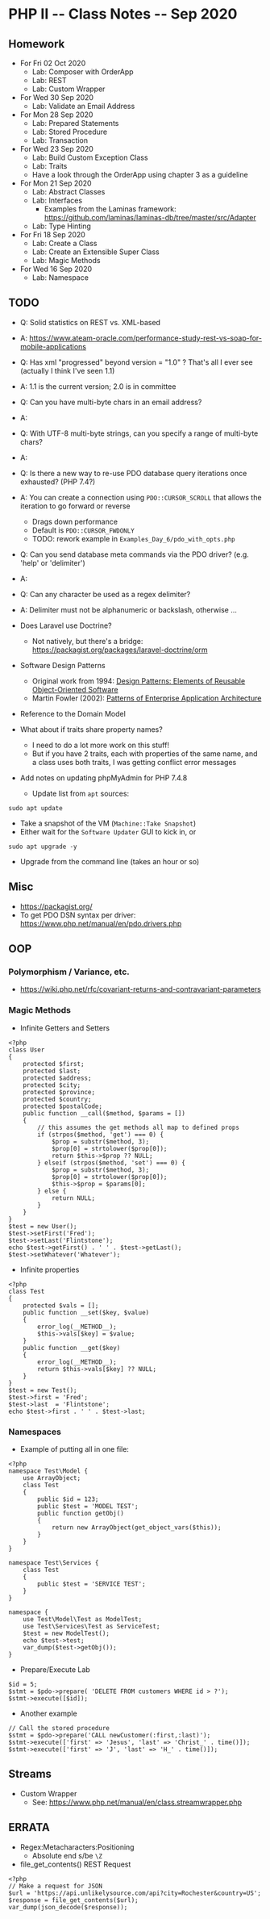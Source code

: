 # PHP II -- Class Notes -- Sep 2020

## Homework
* For Fri 02 Oct 2020
  * Lab: Composer with OrderApp
  * Lab: REST
  * Lab: Custom Wrapper
* For Wed 30 Sep 2020
  * Lab: Validate an Email Address
* For Mon 28 Sep 2020
  * Lab: Prepared Statements
  * Lab: Stored Procedure
  * Lab: Transaction
* For Wed 23 Sep 2020
  * Lab: Build Custom Exception Class
  * Lab: Traits
  * Have a look through the OrderApp using chapter 3 as a guideline
* For Mon 21 Sep 2020
  * Lab: Abstract Classes
  * Lab: Interfaces
	* Examples from the Laminas framework: https://github.com/laminas/laminas-db/tree/master/src/Adapter
  * Lab: Type Hinting
* For Fri 18 Sep 2020
  * Lab: Create a Class
  * Lab: Create an Extensible Super Class
  * Lab: Magic Methods
* For Wed 16 Sep 2020
  * Lab: Namespace

## TODO
* Q: Solid statistics on REST vs. XML-based
* A: https://www.ateam-oracle.com/performance-study-rest-vs-soap-for-mobile-applications
* Q: Has xml "progressed" beyond version = "1.0" ? That's all I ever see (actually I think I've seen 1.1)
* A: 1.1 is the current version; 2.0 is in committee
* Q: Can you have multi-byte chars in an email address?
* A: 
* Q: With UTF-8 multi-byte strings, can you specify a range of multi-byte chars?
* A: 
* Q: Is there a new way to re-use PDO database query iterations once exhausted? (PHP 7.4?)
* A: You can create a connection using `PDO::CURSOR_SCROLL` that allows the iteration to go forward or reverse
	* Drags down performance
	* Default is `PDO::CURSOR_FWDONLY`
	* TODO: rework example in `Examples_Day_6/pdo_with_opts.php`
* Q: Can you send database meta commands via the PDO driver?  (e.g. 'help' or 'delimiter')
* A:
* Q: Can any character be used as a regex delimiter?
* A: Delimiter must not be alphanumeric or backslash, otherwise ...

* Does Laravel use Doctrine?
  * Not natively, but there's a bridge: https://packagist.org/packages/laravel-doctrine/orm
* Software Design Patterns
  * Original work from 1994: [Design Patterns: Elements of Reusable Object-Oriented Software](https://www.amazon.com/s?k=Design+Patterns%3A+Elements+of+Reusable+Object-Oriented+Software&ref=nb_sb_noss_2)
  * Martin Fowler (2002): [Patterns of Enterprise Application Architecture](https://martinfowler.com/books/eaa.html)
* Reference to the Domain Model
* What about if traits share property names?
  * I need to do a lot more work on this stuff!
  * But if you have 2 traits, each with properties of the same name, and a class uses both traits, I was getting conflict error messages

* Add notes on updating phpMyAdmin for PHP 7.4.8
  * Update list from `apt` sources:
```
sudo apt update
```
  * Take a snapshot of the VM (`Machine::Take Snapshot`)
  * Either wait for the `Software Updater` GUI to kick in, or
```
sudo apt upgrade -y
```
  * Upgrade from the command line (takes an hour or so)

## Misc
* https://packagist.org/
* To get PDO DSN syntax per driver: https://www.php.net/manual/en/pdo.drivers.php
## OOP
### Polymorphism / Variance, etc.
* https://wiki.php.net/rfc/covariant-returns-and-contravariant-parameters
### Magic Methods
* Infinite Getters and Setters
```
<?php
class User
{
	protected $first;
	protected $last;
	protected $address;
	protected $city;
	protected $province;
	protected $country;
	protected $postalCode;
	public function __call($method, $params = [])
	{
		// this assumes the get methods all map to defined props
		if (strpos($method, 'get') === 0) {
			$prop = substr($method, 3);
			$prop[0] = strtolower($prop[0]);
			return $this->$prop ?? NULL;
		} elseif (strpos($method, 'set') === 0) {
			$prop = substr($method, 3);
			$prop[0] = strtolower($prop[0]);
			$this->$prop = $params[0];
		} else {
			return NULL;
		}
	}
}
$test = new User();
$test->setFirst('Fred');
$test->setLast('Flintstone');
echo $test->getFirst() . ' ' . $test->getLast();
$test->setWhatever('Whatever');
```
* Infinite properties
```
<?php
class Test
{
	protected $vals = [];
	public function __set($key, $value)
	{
		error_log(__METHOD__);
		$this->vals[$key] = $value;
	}
	public function __get($key)
	{
		error_log(__METHOD__);
		return $this->vals[$key] ?? NULL;
	}
}
$test = new Test();
$test->first = 'Fred';
$test->last  = 'Flintstone';
echo $test->first . ' ' . $test->last;
```

### Namespaces
* Example of putting all in one file:
```
<?php
namespace Test\Model {
	use ArrayObject;
	class Test
	{
		public $id = 123;
		public $test = 'MODEL TEST';
		public function getObj()
		{
			return new ArrayObject(get_object_vars($this));
		}
	}
}

namespace Test\Services {
	class Test
	{
		public $test = 'SERVICE TEST';
	}
}

namespace {
	use Test\Model\Test as ModelTest;
	use Test\Services\Test as ServiceTest;
	$test = new ModelTest();
	echo $test->test;
	var_dump($test->getObj());
}
```
* Prepare/Execute Lab
```
$id = 5;
$stmt = $pdo->prepare( 'DELETE FROM customers WHERE id > ?');
$stmt->execute([$id]);
```
* Another example
```
// Call the stored procedure
$stmt = $pdo->prepare('CALL newCustomer(:first,:last)');
$stmt->execute(['first' => 'Jesus', 'last' => 'Christ_' . time()]);
$stmt->execute(['first' => 'J', 'last' => 'H_' . time()]);
```
## Streams
* Custom Wrapper
  * See: https://www.php.net/manual/en/class.streamwrapper.php

## ERRATA
* Regex:Metacharacters:Positioning
  * Absolute end s/be `\Z`
* file_get_contents() REST Request
```
<?php
// Make a request for JSON	
$url = 'https://api.unlikelysource.com/api?city=Rochester&country=US';
$response = file_get_contents($url);
var_dump(json_decode($response));
``` 
